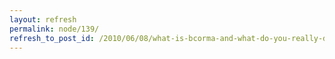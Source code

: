 ```yaml
---
layout: refresh
permalink: node/139/
refresh_to_post_id: /2010/06/08/what-is-bcorma-and-what-do-you-really-do-with-the-trail-pass-money
---
```

